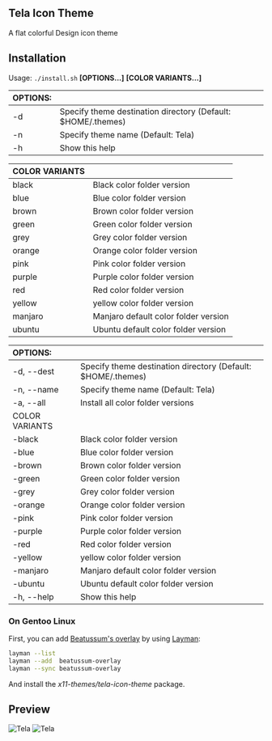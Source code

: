 ## Tela Icon Theme

A flat colorful Design icon theme

## Installation

Usage:  `./install.sh`  **[OPTIONS...]** **[COLOR VARIANTS...]**

|  OPTIONS: |                                                             |
|:----------|:------------------------------------------------------------|
| -d        | Specify theme destination directory (Default: $HOME/.themes)|
| -n        | Specify theme name (Default: Tela)                          |
| -h        | Show this help                                              |

|  COLOR VARIANTS |                                                             |
|:----------------|:------------------------------------------------------------|
| black           | Black color folder version                                  |
| blue            | Blue color folder version                                   |
| brown           | Brown color folder version                                  |
| green           | Green color folder version                                  |
| grey            | Grey color folder version                                   |
| orange          | Orange color folder version                                 |
| pink            | Pink color folder version                                   |
| purple          | Purple color folder version                                 |
| red             | Red color folder version                                    |
| yellow          | yellow color folder version                                 |
| manjaro         | Manjaro default color folder version                        |
| ubuntu          | Ubuntu default color folder version                         |

|  OPTIONS:           | |
|:--------------------|:-------------|
|-d, --dest           | Specify theme destination directory (Default: $HOME/.themes)|
|-n, --name           | Specify theme name (Default: Tela)|
|-a, --all            | Install all color folder versions|
|  COLOR VARIANTS     | |
|-black               | Black color folder version|
|-blue                | Blue color folder version|
|-brown               | Brown color folder version|
|-green               | Green color folder version|
|-grey                | Grey color folder version|
|-orange              | Orange color folder version|
|-pink                | Pink color folder version|
|-purple              | Purple color folder version|
|-red                 | Red color folder version|
|-yellow              | yellow color folder version|
|-manjaro             | Manjaro default color folder version|
|-ubuntu              | Ubuntu default color folder version|
|-h, --help           | Show this help|

### On Gentoo Linux

First, you can add [Beatussum's overlay](https://github.com/beatussum/beatussum-overlay) by using [Layman](https://wiki.gentoo.org/wiki/Layman):

```bash
layman --list
layman --add  beatussum-overlay
layman --sync beatussum-overlay
```

And install the _x11-themes/tela-icon-theme_ package.

## Preview
![Tela](../master/tela-dark.png)
![Tela](../master/tela-light.png)
